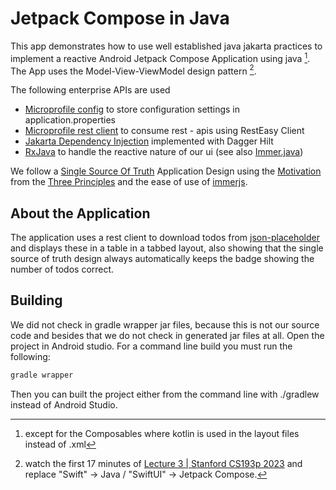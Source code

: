 # Jetpack Compose in Java

This app demonstrates how to use well established java jakarta practices to implement a reactive Android Jetpack Compose Application using java [^compose].
The App uses the Model-View-ViewModel design pattern [^mvvm].

The following enterprise APIs are used

- [Microprofile config](https://microprofile.io/specifications/microprofile-config/) to store configuration settings in application.properties
- [Microprofile rest client](https://microprofile.io/specifications/microprofile-rest-client/) to consume rest - apis using RestEasy Client
- [Jakarta Dependency Injection](https://projects.eclipse.org/projects/ee4j.cdi) implemented with Dagger Hilt
- [RxJava](https://reactivex.io/) to handle the reactive nature of our ui (see also [Immer.java](./app/src/main/java/at/htl/leonding/util/immer/Immer.java))

We follow a [Single Source Of Truth](https://redux.js.org/understanding/thinking-in-redux/three-principles) Application Design
using the [Motivation](https://redux.js.org/understanding/thinking-in-redux/motivation) from the [Three Principles](https://redux.js.org/understanding/thinking-in-redux/three-principles)
and the ease of use of [immerjs](https://immerjs.github.io/immer/).

## About the Application

The application uses a rest client to download todos from [json-placeholder](https://jsonplaceholder.typicode.com/) and displays these in a table in a tabbed layout, also showing that the single source
of truth design always automatically keeps the badge showing the number of todos correct.

## Building

We did not check in gradle wrapper jar files, because this is not our source code and besides that we do not check in generated jar files at all. Open the project in Android studio. For a command line build you must run the following:

``` bash
gradle wrapper
```
Then you can built the project either from the command line with ./gradlew instead of Android Studio.

[^compose]: except for the Composables where kotlin is used in the layout files instead of .xml
[^mvvm]: watch the first 17 minutes of [Lecture 3 | Stanford CS193p 2023](https://www.youtube.com/watch?v=W1ymVx6dmvc") and replace "Swift" -> Java / "SwiftUI" -> Jetpack Compose.